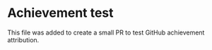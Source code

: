 # Achievement test

This file was added to create a small PR to test GitHub achievement attribution.
